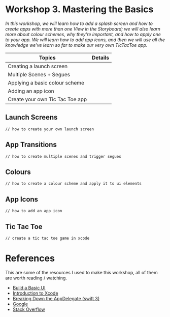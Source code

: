 # Workshop 3. Mastering the Basics

_In this workshop, we will learn how to add a splash screen and how to create apps with more than one View in the Storyboard; we will also learn more about colour schemes, why they're important, and how to apply one to your app. We will learn how to add app icons, and then we will use all the knowledge we've learn so far to make our very own TicTacToe app._

| Topics                         | Details                            |
| ------------------------------ | ---------------------------------- |
| Creating a launch screen       | |
| Multiple Scenes + Segues       | |
| Applying a basic colour scheme | |
| Adding an app icon             | |
| Create your own Tic Tac Toe app  | |

## Launch Screens

`// how to create your own launch screen`

## App Transitions

`// how to create multiple scenes and trigger segues`

## Colours

`// how to create a colour scheme and apply it to ui elements`

## App Icons

`// how to add an app icon`

## Tic Tac Toe

`// create a tic tac toe game in xcode`

# References

This are some of the resources I used to make this workshop, all of them are worth reading / watching.

- [Build a Basic UI](https://developer.apple.com/library/archive/referencelibrary/GettingStarted/DevelopiOSAppsSwift/BuildABasicUI.html#//apple_ref/doc/uid/TP40015214-CH5-SW1)
- [Introduction to Xcode](https://developer.apple.com/videos/play/wwdc2016/413/)
- [Breaking Down the AppDelegate (swift 3)](https://medium.com/@Dougly/breaking-down-the-appdelegate-swift-3-258e48f907d6)
- [Google](https://google.ca)
- [Stack Overflow](https://stackoverflow.com)
